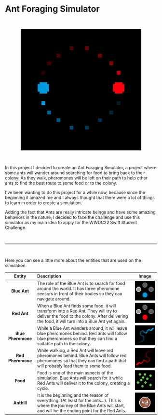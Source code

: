 # Ant Foraging Simulator

<br>

<p align="center">
  <img src="/readme-resources/app-logo.png" width="400" height="400">
</p>

<br>

In this project I decided to create an Ant Foraging Simulator, a project where some ants will wander around searching for food to bring back to their colony. As they walk, pheromones will be left on their path to help other ants to find the best route to some food or to the colony.

I've been wanting to do this project for a while now, because since the beginning it amazed me and I always thought that there were a lot of things to learn in order to create a simulation.

Adding the fact that Ants are really intricate beings and have some amazing behaviors in the nature, I decided to face the challenge and use this simulator as my main idea to apply for the WWDC22 Swift Student Challenge.

<br>
<hr>
<br>

Here you can see a little more about the entities that are used on the simulation:

| **Entity** | **Description** | **Image** |
| :---: | :--- | :---: |
| **Blue Ant** | The role of the Blue Ant is to search for food around the world. It has three pheromone sensors in front of their bodies so they can navigate around. | <img src="/readme-resources/blue_ant_sensors.png" width="150"/> |
| **Red Ant** | When a Blue Ant finds some food, it will transform into a Red Ant. They will try to deliver the food to the colony. After delivering the food, it will turn into a Blue Ant yet again. | <img src="/readme-resources/red_ant_sensors.png" width="150"/> |
| **Blue Pheromone** | While a Blue Ant wanders around, it will leave blue pheromones behind. Red ants will follow blue pheromones so that they can find a suitable path to the colony. | <img src="/readme-resources/blue_pheromone_trail.png" width="150"/> |
| **Red Pheromone** | While walking, a Red Ant will leave red pheromones behind. Blue Ants will follow red pheromones so that they can find a path that will probably lead them to some food. | <img src="/readme-resources/red_pheromone_trail.png" width="150"/> |
| **Food** | Food is one of the main aspects of the simulation. Blue Ants will search for it while Red Ants will deliver it to the colony, creating a cycle. | <img src="/readme-resources/green_food.png" width="150"/> |
| **Anthill** | It is the beginning and the reason of everything. (At least for the ants...). This is where the journey of the Blue Ants will start, and will be the ending point for the Red Ants. | <img src="/readme-resources/brown_anthill.png" width="150"/> |
